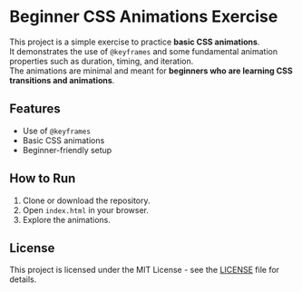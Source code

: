 # Beginner CSS Animations Exercise

This project is a simple exercise to practice **basic CSS animations**.  
It demonstrates the use of `@keyframes` and some fundamental animation properties such as duration, timing, and iteration.  
The animations are minimal and meant for **beginners who are learning CSS transitions and animations**.

## Features
- Use of `@keyframes`
- Basic CSS animations
- Beginner-friendly setup

## How to Run
1. Clone or download the repository.
2. Open `index.html` in your browser.
3. Explore the animations.

## License
This project is licensed under the MIT License - see the [LICENSE](LICENSE) file for details.